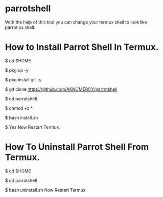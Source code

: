 # parrotshell

With the help of this tool you can change your
termux shell to look like parrot os shell.



# How to Install Parrot Shell In Termux.
$ cd $HOME

$ pkg up -y

$ pkg install git -y

$ git clone https://github.com/AKNOMERCY/parrotshell

$ cd parrotshell

$ chmod +x *

$ bash install.sh

$ Yes Now Restart Termux.

# How To Uninstall Parrot Shell From Termux.
$ cd $HOME

$ cd parrotshell

$ bash uninstall.sh Now Restart Termux
